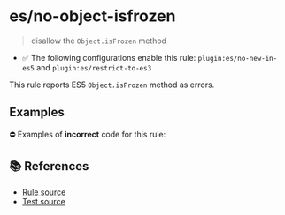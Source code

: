 # es/no-object-isfrozen
> disallow the `Object.isFrozen` method

- ✅ The following configurations enable this rule: `plugin:es/no-new-in-es5` and `plugin:es/restrict-to-es3`

This rule reports ES5 `Object.isFrozen` method as errors.

## Examples

⛔ Examples of **incorrect** code for this rule:

<eslint-playground type="bad" code="/*eslint es/no-object-isfrozen: error */
var frozen = Object.isFrozen(obj)
" />

## 📚 References

- [Rule source](https://github.com/mysticatea/eslint-plugin-es/blob/v4.1.0/lib/rules/no-object-isfrozen.js)
- [Test source](https://github.com/mysticatea/eslint-plugin-es/blob/v4.1.0/tests/lib/rules/no-object-isfrozen.js)
